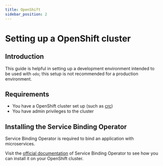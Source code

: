 ```yaml
---
title: OpenShift
sidebar_position: 2
---
```


# Setting up a OpenShift cluster

## Introduction
This guide is helpful in setting up a development environment intended to be used with `odo`; this setup is not recommended for a production environment.

## Requirements
* You have a OpenShift cluster set up (such as [crc](https://crc.dev/crc/#installing-codeready-containers_gsg))
* You have admin privileges to the cluster

## Installing the Service Binding Operator

Service Binding Operator is required to bind an application with microservices.

Visit the [official documentation](https://redhat-developer.github.io/service-binding-operator/userguide/getting-started/installing-service-binding.html#installing-the-service-binding-operator-from-the-openshift-container-platform-web-ui) of Service Binding Operator to see how you can install it on your OpenShift cluster.
